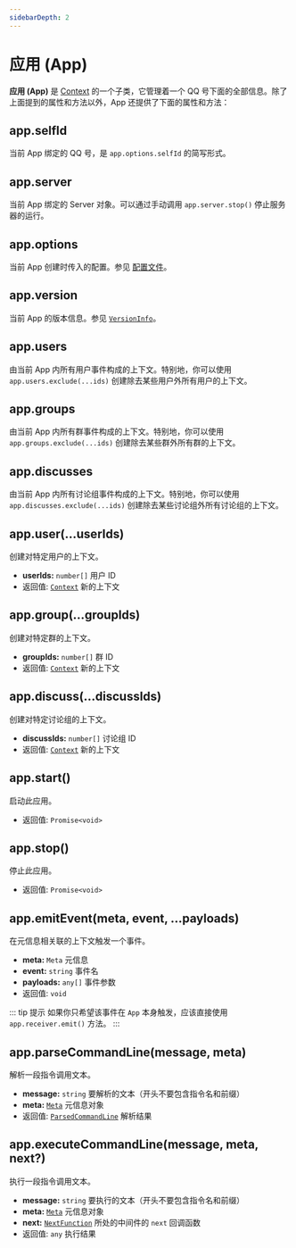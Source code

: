 ```yaml
---
sidebarDepth: 2
---
```


# 应用 (App)

**应用 (App)** 是 [Context](./context.md) 的一个子类，它管理着一个 QQ 号下面的全部信息。除了上面提到的属性和方法以外，App 还提供了下面的属性和方法：

## app.selfId

当前 App 绑定的 QQ 号，是 `app.options.selfId` 的简写形式。

## app.server

当前 App 绑定的 Server 对象。可以通过手动调用 `app.server.stop()` 停止服务器的运行。

## app.options

当前 App 创建时传入的配置。参见 [配置文件](../guide/config-file.md)。

## app.version

当前 App 的版本信息。参见 [`VersionInfo`](./sender.md#sender-getsersioninfo)。

## app.users

由当前 App 内所有用户事件构成的上下文。特别地，你可以使用 `app.users.exclude(...ids)` 创建除去某些用户外所有用户的上下文。

## app.groups

由当前 App 内所有群事件构成的上下文。特别地，你可以使用 `app.groups.exclude(...ids)` 创建除去某些群外所有群的上下文。

## app.discusses

由当前 App 内所有讨论组事件构成的上下文。特别地，你可以使用 `app.discusses.exclude(...ids)` 创建除去某些讨论组外所有讨论组的上下文。

## app.user(...userIds)

创建对特定用户的上下文。

- **userIds:** `number[]` 用户 ID
- 返回值: [`Context`](./context.md) 新的上下文

## app.group(...groupIds)

创建对特定群的上下文。

- **groupIds:** `number[]` 群 ID
- 返回值: [`Context`](./context.md) 新的上下文

## app.discuss(...discussIds)

创建对特定讨论组的上下文。

- **discussIds:** `number[]` 讨论组 ID
- 返回值: [`Context`](./context.md) 新的上下文

## app.start()

启动此应用。

- 返回值: `Promise<void>`

## app.stop()

停止此应用。

- 返回值: `Promise<void>`

## app.emitEvent(meta, event, ...payloads)

在元信息相关联的上下文触发一个事件。

- **meta:** `Meta` 元信息
- **event:** `string` 事件名
- **payloads:** `any[]` 事件参数
- 返回值: `void`

::: tip 提示
如果你只希望该事件在 `App` 本身触发，应该直接使用 `app.receiver.emit()` 方法。
:::

## app.parseCommandLine(message, meta)

解析一段指令调用文本。

- **message:** `string` 要解析的文本（开头不要包含指令名和前缀）
- **meta:** [`Meta`](../guide/receive-and-send.md#深入-meta-对象) 元信息对象
- 返回值: [`ParsedCommandLine`](../guide/command-system.md#parsedcommandline-对象) 解析结果

## app.executeCommandLine(message, meta, next?) <Badge text="1.1.0+"/>

执行一段指令调用文本。

- **message:** `string` 要执行的文本（开头不要包含指令名和前缀）
- **meta:** [`Meta`](../guide/receive-and-send.md#深入-meta-对象) 元信息对象
- **next:** [`NextFunction`](../guide/receive-and-send.md#中间件) 所处的中间件的 `next` 回调函数
- 返回值: `any` 执行结果
